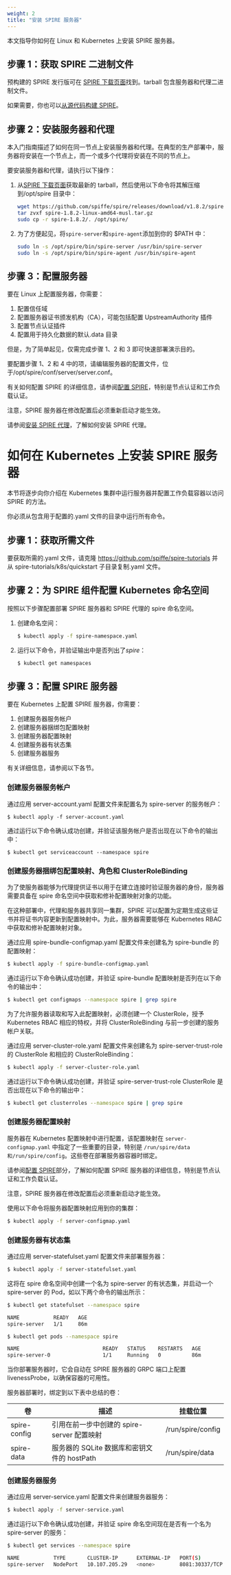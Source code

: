 ```yaml
---
weight: 2
title: "安装 SPIRE 服务器"
---
```


本文指导你如何在 Linux 和 Kubernetes 上安装 SPIRE 服务器。

## 步骤 1：获取 SPIRE 二进制文件

预构建的 SPIRE 发行版可在 [SPIRE 下载页面](https://spiffe.io/downloads/#spire-releases)找到。tarball 包含服务器和代理二进制文件。

如果需要，你也可以[从源代码构建 SPIRE](https://github.com/spiffe/spire/blob/main/CONTRIBUTING.md)。

## 步骤 2：安装服务器和代理

本入门指南描述了如何在同一节点上安装服务器和代理。在典型的生产部署中，服务器将安装在一个节点上，而一个或多个代理将安装在不同的节点上。

要安装服务器和代理，请执行以下操作：

1. 从[SPIRE 下载页面](https://spiffe.io/downloads/#spire-releases)获取最新的 tarball，然后使用以下命令将其解压缩到/opt/spire 目录中：

   ```bash
   wget https://github.com/spiffe/spire/releases/download/v1.8.2/spire-1.8.2-linux-amd64-musl.tar.gz
   tar zvxf spire-1.8.2-linux-amd64-musl.tar.gz
   sudo cp -r spire-1.8.2/. /opt/spire/
   ```

2. 为了方便起见，将`spire-server`和`spire-agent`添加到你的 $PATH 中：

   ```bash
   sudo ln -s /opt/spire/bin/spire-server /usr/bin/spire-server
   sudo ln -s /opt/spire/bin/spire-agent /usr/bin/spire-agent
   ```

## 步骤 3：配置服务器

要在 Linux 上配置服务器，你需要：

1. 配置信任域
2. 配置服务器证书颁发机构（CA），可能包括配置 UpstreamAuthority 插件
3. 配置节点认证插件
4. 配置用于持久化数据的默认.data 目录

但是，为了简单起见，仅需完成步骤 1、2 和 3 即可快速部署演示目的。

要配置步骤 1、2 和 4 中的项，请编辑服务器的配置文件，位于/opt/spire/conf/server/server.conf。

有关如何配置 SPIRE 的详细信息，请参阅[配置 SPIRE](https://spiffe.io/docs/latest/spire/using/configuring/)，特别是节点认证和工作负载认证。

注意，SPIRE 服务器在修改配置后必须重新启动才能生效。

请参阅[安装 SPIRE 代理](https://spiffe.io/docs/latest/spire/installing/install-agents/)，了解如何安装 SPIRE 代理。

# 如何在 Kubernetes 上安装 SPIRE 服务器

本节将逐步向你介绍在 Kubernetes 集群中运行服务器并配置工作负载容器以访问 SPIRE 的方法。

你必须从包含用于配置的.yaml 文件的目录中运行所有命令。

## 步骤 1：获取所需文件

要获取所需的.yaml 文件，请克隆 https://github.com/spiffe/spire-tutorials 并从 spire-tutorials/k8s/quickstart 子目录复制.yaml 文件。

## 步骤 2：为 SPIRE 组件配置 Kubernetes 命名空间

按照以下步骤配置部署 SPIRE 服务器和 SPIRE 代理的 spire 命名空间。

1. 创建命名空间：

   ```bash
   $ kubectl apply -f spire-namespace.yaml
   ```

2. 运行以下命令，并验证输出中是否列出了*spire*：

   ```bash
   $ kubectl get namespaces
   ```

## 步骤 3：配置 SPIRE 服务器

要在 Kubernetes 上配置 SPIRE 服务器，你需要：

1. 创建服务器服务帐户
2. 创建服务器捆绑包配置映射
3. 创建服务器配置映射
4. 创建服务器有状态集
5. 创建服务器服务

有关详细信息，请参阅以下各节。

### 创建服务器服务帐户

通过应用 server-account.yaml 配置文件来配置名为 spire-server 的服务帐户：

```
$ kubectl apply -f server-account.yaml
```

通过运行以下命令确认成功创建，并验证该服务帐户是否出现在以下命令的输出中：

```
$ kubectl get serviceaccount --namespace spire
```

### 创建服务器捆绑包配置映射、角色和 ClusterRoleBinding

为了使服务器能够为代理提供证书以用于在建立连接时验证服务器的身份，服务器需要具备在 spire 命名空间中获取和修补配置映射对象的功能。

在这种部署中，代理和服务器共享同一集群，SPIRE 可以配置为定期生成这些证书并将证书内容更新到配置映射中。为此，服务器需要能够在 Kubernetes RBAC 中获取和修补配置映射对象。

通过应用 spire-bundle-configmap.yaml 配置文件来创建名为 spire-bundle 的配置映射：

```bash
$ kubectl apply -f spire-bundle-configmap.yaml
```

通过运行以下命令确认成功创建，并验证 spire-bundle 配置映射是否列在以下命令的输出中：

```bash
$ kubectl get configmaps --namespace spire | grep spire
```

为了允许服务器读取和写入此配置映射，必须创建一个 ClusterRole，授予 Kubernetes RBAC 相应的特权，并将 ClusterRoleBinding 与前一步创建的服务帐户关联。

通过应用 server-cluster-role.yaml 配置文件来创建名为 spire-server-trust-role 的 ClusterRole 和相应的 ClusterRoleBinding：

```bash
$ kubectl apply -f server-cluster-role.yaml
```

通过运行以下命令确认成功创建，并验证 spire-server-trust-role ClusterRole 是否出现在以下命令的输出中：

```bash
$ kubectl get clusterroles --namespace spire | grep spire
```

### 创建服务器配置映射

服务器在 Kubernetes 配置映射中进行配置，该配置映射在 `server-configmap.yaml` 中指定了一些重要的目录，特别是 `/run/spire/data和/run/spire/config`。这些卷在部署服务器容器时绑定。

请参阅[配置 SPIRE](https://spiffe.io/docs/latest/spire/using/configuring/)部分，了解如何配置 SPIRE 服务器的详细信息，特别是节点认证和工作负载认证。

注意，SPIRE 服务器在修改配置后必须重新启动才能生效。

使用以下命令将服务器配置映射应用到你的集群：

```bash
$ kubectl apply -f server-configmap.yaml
```

### 创建服务器有状态集

通过应用 server-statefulset.yaml 配置文件来部署服务器：

```bash
$ kubectl apply -f server-statefulset.yaml
```

这将在 spire 命名空间中创建一个名为 spire-server 的有状态集，并启动一个 spire-server 的 Pod，如以下两个命令的输出所示：

```bash
$ kubectl get statefulset --namespace spire

NAME           READY   AGE
spire-server   1/1     86m

$ kubectl get pods --namespace spire

NAME                           READY   STATUS    RESTARTS   AGE
spire-server-0                 1/1     Running   0          86m
```

当你部署服务器时，它会自动在 SPIRE 服务器的 GRPC 端口上配置 livenessProbe，以确保容器的可用性。

服务器部署时，绑定到以下表中总结的卷：

| 卷           | 描述                                        | 挂载位置          |
| ------------ | ------------------------------------------- | ----------------- |
| spire-config | 引用在前一步中创建的 spire-server 配置映射  | /run/spire/config |
| spire-data   | 服务器的 SQLite 数据库和密钥文件的 hostPath | /run/spire/data   |

### 创建服务器服务

通过应用 server-service.yaml 配置文件来创建服务器服务：

```bash
$ kubectl apply -f server-service.yaml
```

通过运行以下命令确认成功创建，并验证 spire 命名空间现在是否有一个名为 spire-server 的服务：

```bash
$ kubectl get services --namespace spire

NAME           TYPE       CLUSTER-IP      EXTERNAL-IP   PORT(S)          AGE
spire-server   NodePort   10.107.205.29   <none>        8081:30337/TCP   88m
```
